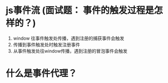 # js事件流 (面试题： 事件的触发过程是怎样的？)
1. window 往事件触发处传播，遇到注册的捕获事件会触发
2. 传播到事件触发处时触发注册事件
3. 从事件触发处往window传播，遇到注册的冒泡事件会触发

# 什么是事件代理？
